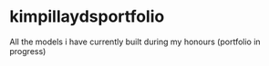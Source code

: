 # kimpillaydsportfolio

All the models i have currently built during my honours (portfolio in progress)
